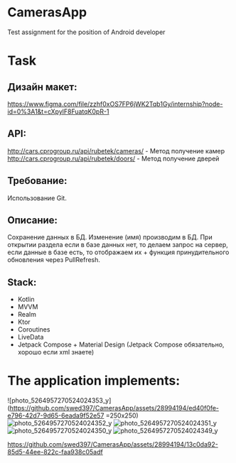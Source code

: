 # CamerasApp
Test assignment for the position of Android developer

# Task

## Дизайн макет: 
https://www.figma.com/file/zzhf0xOS7FP6jWK2Tqb1Gy/internship?node-id=0%3A1&t=cXpylF8FuatqK0pR-1

## API:
http://cars.cprogroup.ru/api/rubetek/cameras/ - Метод получение камер 
http://cars.cprogroup.ru/api/rubetek/doors/ - Метод получение дверей

## Требование: 
Использование Git.

## Описание: 
Сохранение данных в БД. 
Изменение (имя) производим в БД. 
При открытии раздела если в базе данных нет, то делаем запрос на сервер, если данные в базе есть, то отображаем их + функция принудительного обновления через PullRefresh. 

## Stack: 
  -	Kotlin
  -	MVVM
  -	Realm
  -	Ktor
  -	Coroutines
  -	LiveData
  -	Jetpack Compose + Material Design (Jetpack Сompose обязательно, хорошо если xml знаете)

# The application implements:

![photo_5264957270524024353_y](https://github.com/swed397/CamerasApp/assets/28994194/ed40f0fe-e796-42d7-9d65-6eada9f52e57  =250x250)
![photo_5264957270524024352_y](https://github.com/swed397/CamerasApp/assets/28994194/aca816a0-7860-4202-aa80-678df5eb513f)
![photo_5264957270524024351_y](https://github.com/swed397/CamerasApp/assets/28994194/cb8bd906-38e5-41b6-9ec9-a74aaa67430c)
![photo_5264957270524024350_y](https://github.com/swed397/CamerasApp/assets/28994194/79c61923-589d-4479-bd5e-d9e1c9e5b811)
![photo_5264957270524024349_y](https://github.com/swed397/CamerasApp/assets/28994194/60ec9591-9e83-4443-8f19-3a3eb7d42ae1)

https://github.com/swed397/CamerasApp/assets/28994194/13c0da92-85d5-44ee-822c-faa938c05adf


